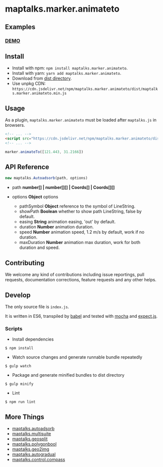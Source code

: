 # maptalks.marker.animateto

## Examples

### [DEMO](https://cxiaof.github.io/maptalks.marker.animateto/demo/index.html)

## Install

-   Install with npm: `npm install maptalks.marker.animateto`.
-   Install with yarn: `yarn add maptalks.marker.animateto`.
-   Download from [dist directory](https://github.com/cXiaof/maptalks.marker.animateto/tree/main/dist).
-   Use unpkg CDN: `https://cdn.jsdelivr.net/npm/maptalks.marker.animateto/dist/maptalks.marker.animateto.min.js`

## Usage

As a plugin, `maptalks.marker.animateto` must be loaded after `maptalks.js` in browsers.

```html
<!-- ... -->
<script src="https://cdn.jsdelivr.net/npm/maptalks.marker.animateto/dist/maptalks.marker.animateto.min.js"></script>
<!-- ... -->
```

```javascript
marker.animateTo([121.443, 31.2166])
```

## API Reference

```javascript
new maptalks.Autoadsorb(path, options)
```

-   path **number[] | number[][] | Coords[] | Coords[][]**

-   options **Object** options
    -   pathSymbol **Object** reference to the symbol of LineString.
    -   showPath **Boolean** whether to show path LineString, false by default.
    -   easing **String** animation easing, 'out' by default.
    -   duration **Number** animation duration.
    -   speed **Number** animation speed, 1.2 m/s by default, work if no duration.
    -   maxDuration **Number** animation max duration, work for both duration and speed.

## Contributing

We welcome any kind of contributions including issue reportings, pull requests, documentation corrections, feature requests and any other helps.

## Develop

The only source file is `index.js`.

It is written in ES6, transpiled by [babel](https://babeljs.io/) and tested with [mocha](https://mochajs.org) and [expect.js](https://github.com/Automattic/expect.js).

### Scripts

-   Install dependencies

```shell
$ npm install
```

-   Watch source changes and generate runnable bundle repeatedly

```shell
$ gulp watch
```

-   Package and generate minified bundles to dist directory

```shell
$ gulp minify
```

-   Lint

```shell
$ npm run lint
```

## More Things

-   [maptalks.autoadsorb](https://github.com/cXiaof/maptalks.autoadsorb/issues)
-   [maptalks.multisuite](https://github.com/cXiaof/maptalks.multisuite/issues)
-   [maptalks.geosplit](https://github.com/cXiaof/maptalks.geosplit/issues)
-   [maptalks.polygonbool](https://github.com/cXiaof/maptalks.polygonbool/issues)
-   [maptalks.geo2img](https://github.com/cXiaof/maptalks.geo2img/issues)
-   [maptalks.autogradual](https://github.com/cXiaof/maptalks.autogradual/issues)
-   [maptalks.control.compass](https://github.com/cXiaof/maptalks.control.compass/issues)
